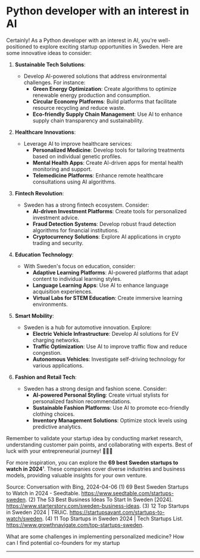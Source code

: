# Python developer with an interest in AI

Certainly! As a Python developer with an interest in AI, you're well-positioned to explore exciting startup opportunities in Sweden. Here are some innovative ideas to consider:

1. **Sustainable Tech Solutions**:
   - Develop AI-powered solutions that address environmental challenges. For instance:
     - **Green Energy Optimization**: Create algorithms to optimize renewable energy production and consumption.
     - **Circular Economy Platforms**: Build platforms that facilitate resource recycling and reduce waste.
     - **Eco-friendly Supply Chain Management**: Use AI to enhance supply chain transparency and sustainability.

2. **Healthcare Innovations**:
   - Leverage AI to improve healthcare services:
     - **Personalized Medicine**: Develop tools for tailoring treatments based on individual genetic profiles.
     - **Mental Health Apps**: Create AI-driven apps for mental health monitoring and support.
     - **Telemedicine Platforms**: Enhance remote healthcare consultations using AI algorithms.

3. **Fintech Revolution**:
   - Sweden has a strong fintech ecosystem. Consider:
     - **AI-driven Investment Platforms**: Create tools for personalized investment advice.
     - **Fraud Detection Systems**: Develop robust fraud detection algorithms for financial institutions.
     - **Cryptocurrency Solutions**: Explore AI applications in crypto trading and security.

4. **Education Technology**:
   - With Sweden's focus on education, consider:
     - **Adaptive Learning Platforms**: AI-powered platforms that adapt content to individual learning styles.
     - **Language Learning Apps**: Use AI to enhance language acquisition experiences.
     - **Virtual Labs for STEM Education**: Create immersive learning environments.

5. **Smart Mobility**:
   - Sweden is a hub for automotive innovation. Explore:
     - **Electric Vehicle Infrastructure**: Develop AI solutions for EV charging networks.
     - **Traffic Optimization**: Use AI to improve traffic flow and reduce congestion.
     - **Autonomous Vehicles**: Investigate self-driving technology for various applications.

6. **Fashion and Retail Tech**:
   - Sweden has a strong design and fashion scene. Consider:
     - **AI-powered Personal Styling**: Create virtual stylists for personalized fashion recommendations.
     - **Sustainable Fashion Platforms**: Use AI to promote eco-friendly clothing choices.
     - **Inventory Management Solutions**: Optimize stock levels using predictive analytics.

Remember to validate your startup idea by conducting market research, understanding customer pain points, and collaborating with experts. Best of luck with your entrepreneurial journey! 🚀🇸🇪

For more inspiration, you can explore the **69 best Sweden startups to watch in 2024**¹. These companies cover diverse industries and business models, providing valuable insights for your own venture.

Source: Conversation with Bing, 2024-04-06
(1) 69 Best Sweden Startups to Watch in 2024 - Seedtable. <https://www.seedtable.com/startups-sweden>.
(2) The 53 Best Business Ideas To Start In Sweden [2024]. <https://www.starterstory.com/sweden-business-ideas>.
(3) 12 Top Startups in Sweden 2024 | TRUiC. <https://startupsavant.com/startups-to-watch/sweden>.
(4) 11 Top Startups in Sweden 2024 | Tech Startups List. <https://www.growthnavigate.com/top-startups-sweden>.

What are some challenges in implementing personalized medicine?
How can I find potential co-founders for my startup

---
